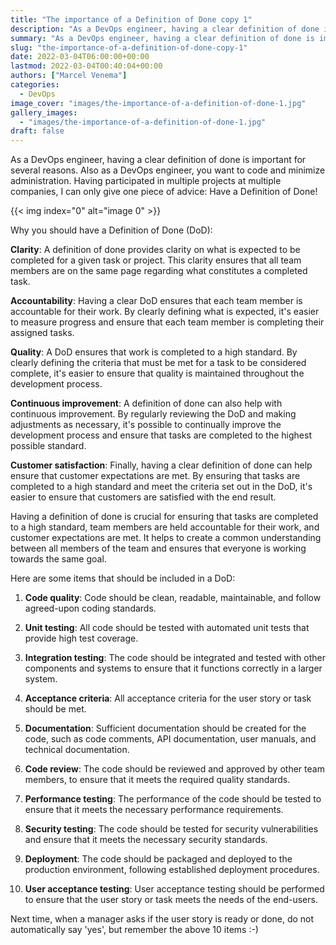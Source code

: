 ```yaml
---
title: "The importance of a Definition of Done copy 1"
description: "As a DevOps engineer, having a clear definition of done is important for several reasons. Also as a DevOps engineer, you want to code and minimize administration. Having participated in multiple projects at multiple companies, I can only give one piece of advice: Have a Definition of Done!Why you should have a Definition of Done (DoD):Clarity: A definition of done provides clarity on what is expected to be completed for a given task or project. This clarity ensures that all team members are on"
summary: "As a DevOps engineer, having a clear definition of done is important for several reasons. Also as a DevOps engineer, you want to code"
slug: "the-importance-of-a-definition-of-done-copy-1"
date: 2022-03-04T06:00:00+00:00
lastmod: 2022-03-04T00:40:04+00:00
authors: ["Marcel Venema"]
categories:
  - DevOps
image_cover: "images/the-importance-of-a-definition-of-done-1.jpg"
gallery_images:
  - "images/the-importance-of-a-definition-of-done-1.jpg"
draft: false
---
```


As a DevOps engineer, having a clear definition of done is important for several reasons. Also as a DevOps engineer, you want to code and minimize administration. Having participated in multiple projects at multiple companies, I can only give one piece of advice: Have a Definition of Done!

{{< img index="0" alt="image 0" >}}

Why you should have a Definition of Done (DoD):

**Clarity**: A definition of done provides clarity on what is expected to be completed for a given task or project. This clarity ensures that all team members are on the same page regarding what constitutes a completed task.

**Accountability**: Having a clear DoD ensures that each team member is accountable for their work. By clearly defining what is expected, it's easier to measure progress and ensure that each team member is completing their assigned tasks.

**Quality**: A DoD ensures that work is completed to a high standard. By clearly defining the criteria that must be met for a task to be considered complete, it's easier to ensure that quality is maintained throughout the development process.

**Continuous improvement**: A definition of done can also help with continuous improvement. By regularly reviewing the DoD and making adjustments as necessary, it's possible to continually improve the development process and ensure that tasks are completed to the highest possible standard.

**Customer satisfaction**: Finally, having a clear definition of done can help ensure that customer expectations are met. By ensuring that tasks are completed to a high standard and meet the criteria set out in the DoD, it's easier to ensure that customers are satisfied with the end result.

Having a definition of done is crucial for ensuring that tasks are completed to a high standard, team members are held accountable for their work, and customer expectations are met. It helps to create a common understanding between all members of the team and ensures that everyone is working towards the same goal.

Here are some items that should be included in a DoD:

1. **Code quality**: Code should be clean, readable, maintainable, and follow agreed-upon coding standards.

2. **Unit testing**: All code should be tested with automated unit tests that provide high test coverage.

3. **Integration testing**: The code should be integrated and tested with other components and systems to ensure that it functions correctly in a larger system.

4. **Acceptance criteria**: All acceptance criteria for the user story or task should be met.

5. **Documentation**: Sufficient documentation should be created for the code, such as code comments, API documentation, user manuals, and technical documentation.

6. **Code review**: The code should be reviewed and approved by other team members, to ensure that it meets the required quality standards.

7. **Performance testing**: The performance of the code should be tested to ensure that it meets the necessary performance requirements.

8. **Security testing**: The code should be tested for security vulnerabilities and ensure that it meets the necessary security standards.

9. **Deployment**: The code should be packaged and deployed to the production environment, following established deployment procedures.

10. **User acceptance testing**: User acceptance testing should be performed to ensure that the user story or task meets the needs of the end-users.

Next time, when a manager asks if the user story is ready or done, do not automatically say 'yes', but remember the above 10 items :-)